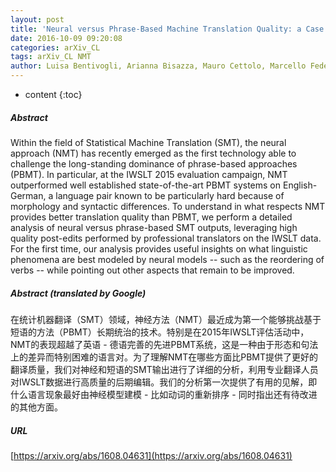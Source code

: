 ```yaml
---
layout: post
title: 'Neural versus Phrase-Based Machine Translation Quality: a Case Study'
date: 2016-10-09 09:20:08
categories: arXiv_CL
tags: arXiv_CL NMT
author: Luisa Bentivogli, Arianna Bisazza, Mauro Cettolo, Marcello Federico
---
```


* content
{:toc}

##### Abstract
Within the field of Statistical Machine Translation (SMT), the neural approach (NMT) has recently emerged as the first technology able to challenge the long-standing dominance of phrase-based approaches (PBMT). In particular, at the IWSLT 2015 evaluation campaign, NMT outperformed well established state-of-the-art PBMT systems on English-German, a language pair known to be particularly hard because of morphology and syntactic differences. To understand in what respects NMT provides better translation quality than PBMT, we perform a detailed analysis of neural versus phrase-based SMT outputs, leveraging high quality post-edits performed by professional translators on the IWSLT data. For the first time, our analysis provides useful insights on what linguistic phenomena are best modeled by neural models -- such as the reordering of verbs -- while pointing out other aspects that remain to be improved.

##### Abstract (translated by Google)
在统计机器翻译（SMT）领域，神经方法（NMT）最近成为第一个能够挑战基于短语的方法（PBMT）长期统治的技术。特别是在2015年IWSLT评估活动中，NMT的表现超越了英语 - 德语完善的先进PBMT系统，这是一种由于形态和句法上的差异而特别困难的语言对。为了理解NMT在哪些方面比PBMT提供了更好的翻译质量，我们对神经和短语的SMT输出进行了详细的分析，利用专业翻译人员对IWSLT数据进行高质量的后期编辑。我们的分析第一次提供了有用的见解，即什么语言现象最好由神经模型建模 - 比如动词的重新排序 - 同时指出还有待改进的其他方面。

##### URL
[https://arxiv.org/abs/1608.04631](https://arxiv.org/abs/1608.04631)

